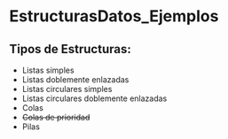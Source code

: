 # EstructurasDatos_Ejemplos
## Tipos de Estructuras:
- Listas simples
- Listas doblemente enlazadas
- Listas circulares simples
- Listas circulares doblemente enlazadas
- Colas
- ~~Colas de prioridad~~
- Pilas

